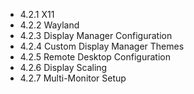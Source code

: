 

- 4.2.1 X11
- 4.2.2 Wayland
- 4.2.3 Display Manager Configuration
- 4.2.4 Custom Display Manager Themes
- 4.2.5 Remote Desktop Configuration
- 4.2.6 Display Scaling
- 4.2.7 Multi-Monitor Setup